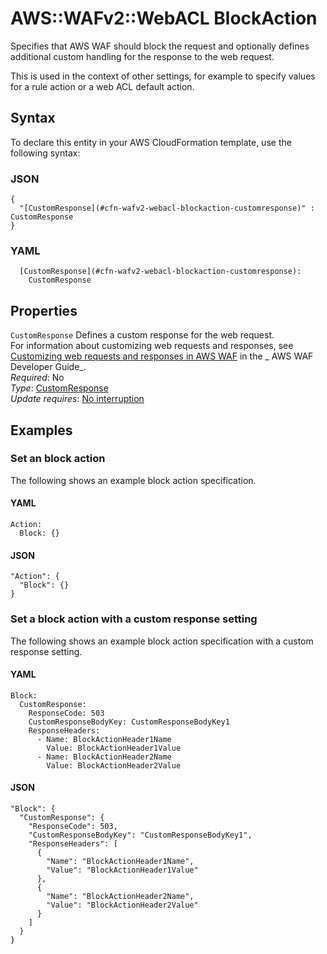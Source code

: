 # AWS::WAFv2::WebACL BlockAction<a name="aws-properties-wafv2-webacl-blockaction"></a>

Specifies that AWS WAF should block the request and optionally defines additional custom handling for the response to the web request\.

This is used in the context of other settings, for example to specify values for a rule action or a web ACL default action\.

## Syntax<a name="aws-properties-wafv2-webacl-blockaction-syntax"></a>

To declare this entity in your AWS CloudFormation template, use the following syntax:

### JSON<a name="aws-properties-wafv2-webacl-blockaction-syntax.json"></a>

```
{
  "[CustomResponse](#cfn-wafv2-webacl-blockaction-customresponse)" : CustomResponse
}
```

### YAML<a name="aws-properties-wafv2-webacl-blockaction-syntax.yaml"></a>

```
  [CustomResponse](#cfn-wafv2-webacl-blockaction-customresponse):
    CustomResponse
```

## Properties<a name="aws-properties-wafv2-webacl-blockaction-properties"></a>

`CustomResponse` <a name="cfn-wafv2-webacl-blockaction-customresponse"></a>
Defines a custom response for the web request\.  
For information about customizing web requests and responses, see [Customizing web requests and responses in AWS WAF](https://docs.aws.amazon.com/waf/latest/developerguide/waf-custom-request-response.html) in the _ AWS WAF Developer Guide_\.  
_Required_: No  
_Type_: [CustomResponse](aws-properties-wafv2-webacl-customresponse.md)  
_Update requires_: [No interruption](https://docs.aws.amazon.com/AWSCloudFormation/latest/UserGuide/using-cfn-updating-stacks-update-behaviors.html#update-no-interrupt)

## Examples<a name="aws-properties-wafv2-webacl-blockaction--examples"></a>

### Set an block action<a name="aws-properties-wafv2-webacl-blockaction--examples--Set_an_block_action_"></a>

The following shows an example block action specification\.

#### YAML<a name="aws-properties-wafv2-webacl-blockaction--examples--Set_an_block_action_--yaml"></a>

```
Action:
  Block: {}
```

#### JSON<a name="aws-properties-wafv2-webacl-blockaction--examples--Set_an_block_action_--json"></a>

```
"Action": {
  "Block": {}
}
```

### Set a block action with a custom response setting<a name="aws-properties-wafv2-webacl-blockaction--examples--Set_a_block_action_with_a_custom_response_setting"></a>

The following shows an example block action specification with a custom response setting\.

#### YAML<a name="aws-properties-wafv2-webacl-blockaction--examples--Set_a_block_action_with_a_custom_response_setting--yaml"></a>

```
Block:
  CustomResponse:
    ResponseCode: 503
    CustomResponseBodyKey: CustomResponseBodyKey1
    ResponseHeaders:
      - Name: BlockActionHeader1Name
        Value: BlockActionHeader1Value
      - Name: BlockActionHeader2Name
        Value: BlockActionHeader2Value
```

#### JSON<a name="aws-properties-wafv2-webacl-blockaction--examples--Set_a_block_action_with_a_custom_response_setting--json"></a>

```
"Block": {
  "CustomResponse": {
    "ResponseCode": 503,
    "CustomResponseBodyKey": "CustomResponseBodyKey1",
    "ResponseHeaders": [
      {
        "Name": "BlockActionHeader1Name",
        "Value": "BlockActionHeader1Value"
      },
      {
        "Name": "BlockActionHeader2Name",
        "Value": "BlockActionHeader2Value"
      }
    ]
  }
}
```
